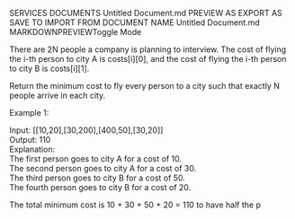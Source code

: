 SERVICES
DOCUMENTS
Untitled Document.md
PREVIEW AS 
EXPORT AS 
SAVE TO 
IMPORT FROM 
DOCUMENT NAME
Untitled Document.md
MARKDOWNPREVIEWToggle Mode
  
<p class="has-line-data" data-line-start="0" data-line-end="1">There are 2N people a company is planning to interview. The cost of flying the i-th person to city A is costs[i][0], and the cost of flying the i-th person to city B is costs[i][1].</p>
<p class="has-line-data" data-line-start="2" data-line-end="3">Return the minimum cost to fly every person to a city such that exactly N people arrive in each city.</p>
<p class="has-line-data" data-line-start="6" data-line-end="7">Example 1:</p>
<p class="has-line-data" data-line-start="8" data-line-end="15">Input: [[10,20],[30,200],[400,50],[30,20]]<br>
Output: 110<br>
Explanation:<br>
The first person goes to city A for a cost of 10.<br>
The second person goes to city A for a cost of 30.<br>
The third person goes to city B for a cost of 50.<br>
The fourth person goes to city B for a cost of 20.</p>
<p class="has-line-data" data-line-start="16" data-line-end="17">The total minimum cost is 10 + 30 + 50 + 20 = 110 to have half the p</p>